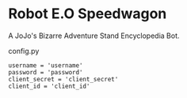 # Robot E.O Speedwagon

A JoJo's Bizarre Adventure Stand Encyclopedia Bot.

config.py
```
username = 'username'
password = 'password'
client_secret = 'client_secret'
client_id = 'client_id'
```
